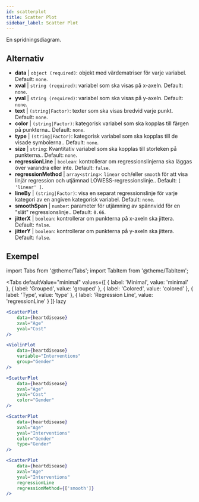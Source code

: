 ```yaml
---
id: scatterplot
title: Scatter Plot
sidebar_label: Scatter Plot
---
```


En spridningsdiagram.

## Alternativ

* __data__ | `object (required)`: objekt med värdematriser för varje variabel. Default: `none`.
* __xval__ | `string (required)`: variabel som ska visas på x-axeln. Default: `none`.
* __yval__ | `string (required)`: variabel som ska visas på y-axeln. Default: `none`.
* __text__ | `(string|Factor)`: texter som ska visas bredvid varje punkt. Default: `none`.
* __color__ | `(string|Factor)`: kategorisk variabel som ska kopplas till färgen på punkterna.. Default: `none`.
* __type__ | `(string|Factor)`: kategorisk variabel som ska kopplas till de visade symbolerna.. Default: `none`.
* __size__ | `string`: Kvantitativ variabel som ska kopplas till storleken på punkterna.. Default: `none`.
* __regressionLine__ | `boolean`: kontrollerar om regressionslinjerna ska läggas över varandra eller inte. Default: `false`.
* __regressionMethod__ | `array<string>`: `linear` och/eller `smooth` för att visa linjär regression och utjämnad LOWESS-regressionslinje.. Default: `[
  'linear'
]`.
* __lineBy__ | `(string|Factor)`: visa en separat regressionslinje för varje kategori av en angiven kategorisk variabel. Default: `none`.
* __smoothSpan__ | `number`: parameter för utjämning av spännvidd för en "slät" regressionslinje.. Default: `0.66`.
* __jitterX__ | `boolean`: kontrollerar om punkterna på x-axeln ska jittera. Default: `false`.
* __jitterY__ | `boolean`: kontrollerar om punkterna på y-axeln ska jittera. Default: `false`.


## Exempel

import Tabs from '@theme/Tabs';
import TabItem from '@theme/TabItem';

<Tabs
    defaultValue="minimal"
    values={[
        { label: 'Minimal', value: 'minimal' },
        { label: 'Grouped', value: 'grouped' },
        { label: 'Colored', value: 'colored' },
        { label: 'Type', value: 'type' },
        { label: 'Regression Line', value: 'regressionLine' }
    ]}
    lazy
>

<TabItem value="minimal">

```jsx live
<ScatterPlot 
    data={heartdisease} 
    xval="Age"
    yval="Cost"
/>
```

</TabItem>


<TabItem value="grouped">

```jsx live
<ViolinPlot 
    data={heartdisease} 
    variable="Interventions"
    group="Gender"
/>
```

</TabItem>

<TabItem value="colored">

```jsx live
<ScatterPlot 
    data={heartdisease} 
    xval="Age"
    yval="Cost"
    color="Gender"
/>
```
</TabItem>

<TabItem value="type">

```jsx live
<ScatterPlot 
    data={heartdisease} 
    xval="Age"
    yval="Interventions"
    color="Gender"
    type="Gender"
/>
```

</TabItem>

<TabItem value="regressionLine">

```jsx live
<ScatterPlot 
    data={heartdisease} 
    xval="Age"
    yval="Interventions"
    regressionLine
    regressionMethod={['smooth']}
/>
```
</TabItem>

</Tabs>

